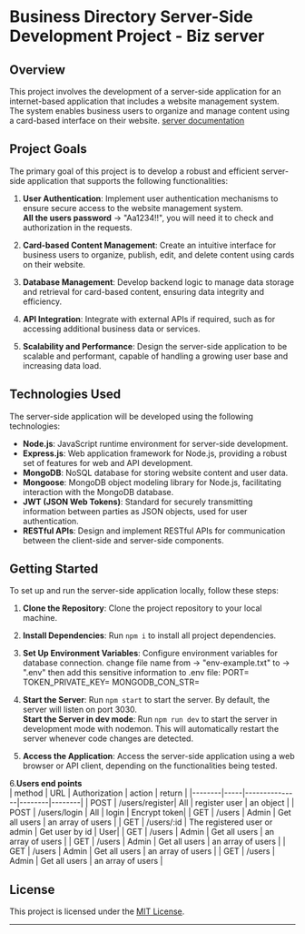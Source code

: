 # Business Directory Server-Side Development Project - Biz server

## Overview

This project involves the development of a server-side application for an internet-based application that includes a website management system. The system enables business users to organize and manage content using a card-based interface on their website.
[server documentation](https://documenter.getpostman.com/view/32178826/2sA2xe3ZNx)

## Project Goals

The primary goal of this project is to develop a robust and efficient server-side application that supports the following functionalities:

1. **User Authentication**: Implement user authentication mechanisms to ensure secure access to the website management system.
   <br>
   **All the users password** &rarr; "Aa1234!!", you will need it to check and authorization in the requests.

2. **Card-based Content Management**: Create an intuitive interface for business users to organize, publish, edit, and delete content using cards on their website.

3. **Database Management**: Develop backend logic to manage data storage and retrieval for card-based content, ensuring data integrity and efficiency.

4. **API Integration**: Integrate with external APIs if required, such as for accessing additional business data or services.

5. **Scalability and Performance**: Design the server-side application to be scalable and performant, capable of handling a growing user base and increasing data load.

## Technologies Used

The server-side application will be developed using the following technologies:

- **Node.js**: JavaScript runtime environment for server-side development.
- **Express.js**: Web application framework for Node.js, providing a robust set of features for web and API development.
- **MongoDB**: NoSQL database for storing website content and user data.
- **Mongoose**: MongoDB object modeling library for Node.js, facilitating interaction with the MongoDB database.
- **JWT (JSON Web Tokens)**: Standard for securely transmitting information between parties as JSON objects, used for user authentication.
- **RESTful APIs**: Design and implement RESTful APIs for communication between the client-side and server-side components.

## Getting Started

To set up and run the server-side application locally, follow these steps:

1. **Clone the Repository**: Clone the project repository to your local machine.

2. **Install Dependencies**: Run `npm i` to install all project dependencies.

3. **Set Up Environment Variables**: Configure environment variables for database connection.
   change file name from &rarr; "env-example.txt" to &rarr; ".env"
   then add this sensitive information to .env file:
   PORT=
   TOKEN_PRIVATE_KEY=
   MONGODB_CON_STR=

4. **Start the Server**: Run `npm start` to start the server. By default, the server will listen on port 3030.
   <br>
   **Start the Server in dev mode**: Run `npm run dev` to start the server in development mode with nodemon. This will automatically restart the server whenever code changes are detected.<br>

5. **Access the Application**: Access the server-side application using a web browser or API client, depending on the functionalities being tested.

6.**Users end points**
<br>
| method | URL | Authorization | action | return |
|--------|-----|---------------|--------|--------|
| POST | /users/register| All | register user | an object |
| POST | /users/login | All | login | Encrypt token|
| GET | /users | Admin | Get all users | an array of users |
| GET | /users/:id | The registered user or admin | Get user by id | User|
| GET | /users | Admin | Get all users | an array of users |
| GET | /users | Admin | Get all users | an array of users |
| GET | /users | Admin | Get all users | an array of users |
| GET | /users | Admin | Get all users | an array of users |

## License

This project is licensed under the [MIT License](LICENSE).

---

